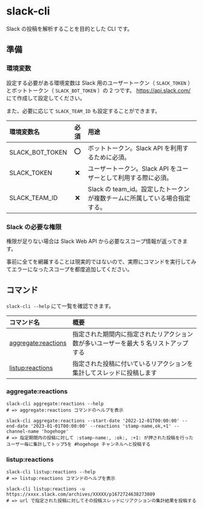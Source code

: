 # slack-cli

Slack の投稿を解析することを目的とした CLI です。

## 準備

### 環境変数

設定する必要がある環境変数は Slack 用のユーザートークン（ `SLACK_TOKEN` ）とボットトークン（ `SLACK_BOT_TOKEN` ）の 2 つです。
https://api.slack.com/ にて作成して設定してください。

また、必要に応じて `SLACK_TEAM_ID` も設定することができます。

| 環境変数名      | 必須 | 用途                                                                       |
| :-------------- | :--: | :------------------------------------------------------------------------- |
| SLACK_BOT_TOKEN |  ⭕  | ボットトークン。Slack API を利用するために必須。                           |
| SLACK_TOKEN     |  ❌  | ユーザートークン。Slack API をユーザーとして利用する際に必須。             |
| SLACK_TEAM_ID   |  ❌  | Slack の team_id。設定したトークンが複数チームに所属している場合指定する。 |

### Slack の必要な権限

権限が足りない場合は Slack Web API から必要なスコープ情報が返ってきます。

事前に全てを網羅することは現実的ではないので、実際にコマンドを実行してみてエラーになったスコープを都度追加してください。

## コマンド

`slack-cli --help` にて一覧を確認できます。

| コマンド名                                 | 概要                                                                                |
| :----------------------------------------- | :---------------------------------------------------------------------------------- |
| [aggregate:reactions](#aggregatereactions) | 指定された期間内に指定されたリアクション数が多いユーザーを最大 5 名リストアップする |
| [listup:reactions](#listupreactions)       | 指定された投稿に付いているリアクションを集計してスレッドに投稿します                |

### aggregate:reactions

```
slack-cli aggregate:reactions --help
# => aggregate:reactions コマンドのヘルプを表示

slack-cli aggregate:reactions --start-date '2022-12-01T00:00:00' --end-date '2023-01-01T00:00:00' --reactions 'stamp-name,ok,+1' --channel-name 'hogehoge'
# => 指定期間内の投稿に対して :stamp-name:, :ok:, :+1: が押された投稿を行ったユーザー毎に集計してトップ5を #hogehoge チャンネルへと投稿する
```

### listup:reactions

```
slack-cli listup:reactions --help
# => listup:reactions コマンドのヘルプを表示

slack-cli listup:reactions -u https://xxxx.slack.com/archives/XXXXX/p1672724638273089
# => url で指定された投稿に対してその投稿スレッドにリアクションの集計結果を投稿する
```
